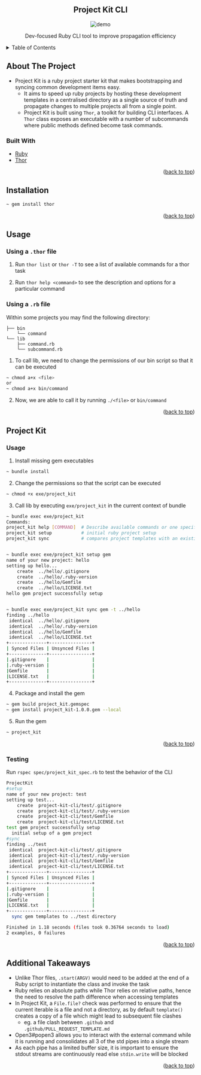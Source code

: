 <div id="top"></div>

<!-- PROJECT LOGO -->
<div align="center">
  <h2>Project Kit CLI</h2>
  <img src="images/demo.gif" alt="demo">
  <p>Dev-focused Ruby CLI tool to improve propagation efficiency</p>
</div>



<!-- TABLE OF CONTENTS -->
<details>
  <summary>Table of Contents</summary>
  <ol>
    <li>
      <a href="#about-the-project">About The Project</a>
      <ul>
        <li><a href="#built-with">Built With</a></li>
      </ul>
    </li>
    <li><a href="#installation">Installation</a></li>
    <li><a href="#usage">Usage</a></li>
    <li><a href="#project-kit">Project Kit</a></li>
    <li><a href="#additional-takeaways">Additional Takeaways</a></li>
  </ol>
</details>



<!-- ABOUT THE PROJECT -->
## About The Project
* Project Kit is a ruby project starter kit that makes bootstrapping and syncing common development items easy. 
  * It aims to speed up ruby projects by hosting these development templates in a centralised directory as a single source of truth and propagate changes to multiple projects all from a single point.
  * Project Kit is built using `Thor`, a toolkit for building CLI interfaces. A `Thor` class exposes an executable with a number of subcommands where public methods defined become task commands.


### Built With

* [Ruby](https://www.ruby-lang.org/en/)
* [Thor](http://whatisthor.com/)

<p align="right">(<a href="#top">back to top</a>)</p>



<!-- GETTING STARTED -->
## Installation

  ```sh
  ~ gem install thor
  ```

<p align="right">(<a href="#top">back to top</a>)</p>


## Usage
### Using a `.thor` file

1. Run `thor list` or `thor -T` to see a list of available commands for a thor task 

2. Run `thor help <command>` to see the description and options for a particular command

### Using a `.rb` file
Within some projects you may find the following directory:

```
├── bin
    └── command
└── lib
    ├── command.rb
    └── subcommand.rb
```

1. To call lib, we need to change the permissions of our bin script so that it can be executed
  ```sh
  ~ chmod a+x <file> 
  or 
  ~ chmod a+x bin/command
  ```

2. Now, we are able to call it by running `./<file>` or `bin/command`

<p align="right">(<a href="#top">back to top</a>)</p>

## Project Kit 

### Usage
1. Install missing gem executables
  ```sh
  ~ bundle install
  ```
  
2. Change the permissions so that the script can be executed
  ```sh
  ~ chmod +x exe/project_kit
  ```

3. Call lib by executing `exe/project_kit` in the current context of bundle
  ```sh
  ~ bundle exec exe/project_kit
Commands:
  project_kit help [COMMAND]  # Describe available commands or one specific command
  project_kit setup           # initial ruby project setup
  project_kit sync            # compares project templates with an existing target app directory  


  ~ bundle exec exe/project_kit setup gem 
name of your new project: hello
setting up hello...
      create  ../hello/.gitignore
      create  ../hello/.ruby-version
      create  ../hello/Gemfile
      create  ../hello/LICENSE.txt
hello gem project successfully setup
 
  
  ~ bundle exec exe/project_kit sync gem -t ../hello
finding ../hello
   identical  ../hello/.gitignore
   identical  ../hello/.ruby-version
   identical  ../hello/Gemfile
   identical  ../hello/LICENSE.txt
+--------------+----------------+
| Synced Files | Unsynced Files |
+--------------+----------------+
|.gitignore    |                |
|.ruby-version |                |
|Gemfile       |                |
|LICENSE.txt   |                |
+--------------+----------------+
  ```

4. Package and install the gem
  ```sh
  ~ gem build project_kit.gemspec
  ~ gem install project_kit-1.0.0.gem --local
  ```

5. Run the gem 
  ```sh
  ~ project_kit
  ```

<p align="right">(<a href="#top">back to top</a>)</p>

### Testing
Run `rspec spec/project_kit_spec.rb` to test the behavior of the CLI
  ```sh
ProjectKit
  #setup
name of your new project: test
setting up test...
      create  project-kit-cli/test/.gitignore
      create  project-kit-cli/test/.ruby-version
      create  project-kit-cli/test/Gemfile
      create  project-kit-cli/test/LICENSE.txt
test gem project successfully setup
    initial setup of a gem project
  #sync
finding ../test
   identical  project-kit-cli/test/.gitignore
   identical  project-kit-cli/test/.ruby-version
   identical  project-kit-cli/test/Gemfile
   identical  project-kit-cli/test/LICENSE.txt
+--------------+----------------+
| Synced Files | Unsynced Files |
+--------------+----------------+
|.gitignore    |                |
|.ruby-version |                |
|Gemfile       |                |
|LICENSE.txt   |                |
+--------------+----------------+
    sync gem templates to ../test directory

Finished in 1.18 seconds (files took 0.36764 seconds to load)
2 examples, 0 failures
  ```

<p align="right">(<a href="#top">back to top</a>)</p>

## Additional Takeaways
* Unlike Thor files, `.start(ARGV)` would need to be added at the end of a Ruby script to instantiate the class and invoke the task
* Ruby relies on absolute paths while Thor relies on relative paths, hence the need to resolve the path difference when accessing templates
* In Project Kit, a `File.file?` check was performed to ensure that the current iterable is a file and not a directory, as by default `template()` creates a copy of a file which might lead to subsequent file clashes 
  * eg. a file clash between `.github` and `.github/PULL_REQUEST_TEMPLATE.md`
* Open3#popen3 allows you to interact with the external command while it is running and consolidates all 3 of the std pipes into a single stream
* As each pipe has a limited buffer size, it is important to ensure the stdout streams are continuously read else `stdin.write` will be blocked

<p align="right">(<a href="#top">back to top</a>)</p>
